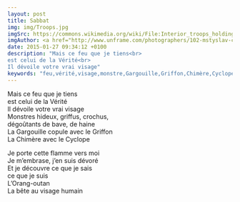```yaml
---
layout: post
title: Sabbat
img: img/Troops.jpg
imgSrc: https://commons.wikimedia.org/wiki/File:Interior_troops_holding_protective_position_under_Molotov_Cocktail_rain,_Dynamivska_str._Euromaidan_Protests._Events_of_Jan_19,_2014-2.jpg
imgAuthor: <a href="http://www.unframe.com/photographers/102-mstyslav-chernov.html">Mstyslav Chernov</a>
date: 2015-01-27 09:34:12 +0100
description: "Mais ce feu que je tiens<br>
est celui de la Vérité<br>
Il dévoile votre vrai visage"
keywords: "feu,vérité,visage,monstre,Gargouille,Griffon,Chimère,Cyclope,flamme,Oran-outan"
---
```

Mais ce feu que je tiens<br>
est celui de la Vérité<br>
Il dévoile votre vrai visage<br>
Monstres hideux, griffus, crochus,<br>
dégoûtants de bave, de haine<br>
La Gargouille copule avec le Griffon<br>
La Chimère avec le Cyclope

Je porte cette flamme vers moi<br>
Je m’embrase, j’en suis dévoré<br>
Et je découvre ce que je sais<br>
ce que je suis<br>
L’Orang-outan<br>
La bête au visage humain
